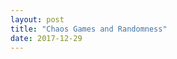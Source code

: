```yaml
---
layout: post
title: "Chaos Games and Randomness"
date: 2017-12-29
---
```

<script src="/js/libraries/p5.js" type="text/javascript"></script>
<!-- <script src="https://ajax.googleapis.com/ajax/libs/jquery/3.1.0/jquery.min.js"></script> -->
<!-- <script src="/js/libraries/p5.dom.js" type="text/javascript"></script> -->
<!-- <script src="/js/chaos_game_random_sequences.js" type="text/javascript"></script> -->
<script src="https://d3js.org/d3.v4.min.js"></script>
<script src="https://d3js.org/d3-scale-chromatic.v1.min.js"></script>
<script src="/js/chaos_game_n.js" type="text/javascript"></script>
<div id="chaos-game" style="display: flex;justify-content: center;"></div>